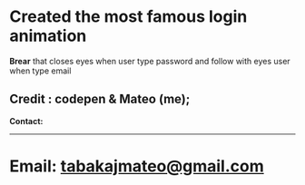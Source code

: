 # Created the most famous login animation 

**Brear** that closes eyes when user type password and follow with eyes user when type email

## Credit : codepen & Mateo (me);

**Contact:** <hr>
<h1>Email: <a href="mailto:tabakajmateo@gmail.com">tabakajmateo@gmail.com</a></h1>
